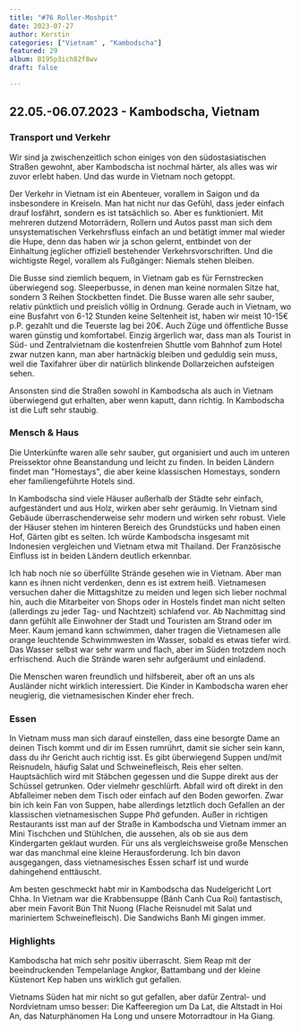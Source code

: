 ```yaml
---
title: "#76 Roller-Moshpit"
date: 2023-07-27
author: Kerstin
categories: ["Vietnam" , "Kambodscha"]
featured: 29
album: B195p3ich82f8wv
draft: false

---
```


## 22.05.-06.07.2023 - Kambodscha, Vietnam

### Transport und Verkehr

Wir sind ja zwischenzeitlich schon einiges von den südostasiatischen Straßen gewohnt, aber Kambodscha ist nochmal härter, als alles was wir zuvor erlebt haben. Und das wurde in Vietnam noch getoppt.

Der Verkehr in Vietnam ist ein Abenteuer, vorallem in Saigon und da insbesondere in Kreiseln. Man hat nicht nur das Gefühl, dass jeder einfach drauf losfährt, sondern es ist tatsächlich so. Aber es funktioniert. Mit mehreren dutzend Motorrädern, Rollern und Autos passt man sich dem unsystematischen Verkehrsfluss einfach an und betätigt immer mal wieder die Hupe, denn das haben wir ja schon gelernt, entbindet von der Einhaltung jeglicher offiziell bestehender Verkehrsvorschriften. Und die wichtigste Regel, vorallem als Fußgänger: Niemals stehen bleiben. 

Die Busse sind ziemlich bequem, in Vietnam gab es für Fernstrecken überwiegend sog. Sleeperbusse, in denen man keine normalen Sitze hat, sondern 3 Reihen Stockbetten findet. Die Busse waren alle sehr sauber, relativ pünktlich und preislich völlig in Ordnung. Gerade auch in Vietnam, wo eine Busfahrt von 6-12 Stunden keine Seltenheit ist, haben wir meist 10-15€ p.P. gezahlt und die Teuerste lag bei 20€. Auch Züge und öffentliche Busse waren günstig und komfortabel. Einzig ärgerlich war, dass man als Tourist in Süd- und Zentralvietnam die kostenfreien Shuttle vom Bahnhof zum Hotel zwar nutzen kann, man aber hartnäckig bleiben und geduldig sein muss, weil die Taxifahrer über dir natürlich blinkende Dollarzeichen aufsteigen sehen.

Ansonsten sind die Straßen sowohl in Kambodscha als auch in Vietnam überwiegend gut erhalten, aber wenn kaputt, dann richtig. In Kambodscha ist die Luft sehr staubig.


### Mensch & Haus

Die Unterkünfte waren alle sehr sauber, gut organisiert und auch im unteren Preissektor ohne Beanstandung und leicht zu finden. In beiden Ländern findet man "Homestays", die aber keine klassischen Homestays, sondern eher familiengeführte Hotels sind.

In Kambodscha sind viele Häuser außerhalb der Städte sehr einfach, aufgeständert und aus Holz, wirken aber sehr geräumig. In Vietnam sind Gebäude überraschenderweise sehr modern und wirken sehr robust. Viele der Häuser stehen im hinteren Bereich des Grundstücks und haben einen Hof, Gärten gibt es selten. Ich würde Kambodscha insgesamt mit Indonesien vergleichen und Vietnam etwa mit Thailand. Der Französische Einfluss ist in beiden Ländern deutlich erkennbar.

Ich hab noch nie so überfüllte Strände gesehen wie in Vietnam. Aber man kann es ihnen nicht verdenken, denn es ist extrem heiß. Vietnamesen versuchen daher die Mittagshitze zu meiden und legen sich lieber nochmal hin, auch die Mitarbeiter von Shops oder in Hostels findet man nicht selten (allerdings zu jeder Tag- und Nachtzeit) schlafend vor. Ab Nachmittag sind dann gefühlt alle Einwohner der Stadt und Touristen am Strand oder im Meer. Kaum jemand kann schwimmen, daher tragen die Vietnamesen alle orange leuchtende Schwimmwesten im Wasser, sobald es etwas tiefer wird. Das Wasser selbst war sehr warm und flach, aber im Süden trotzdem noch erfrischend. Auch die Strände waren sehr aufgeräumt und einladend.

Die Menschen waren freundlich und hilfsbereit, aber oft an uns als Ausländer nicht wirklich interessiert. Die Kinder in Kambodscha waren eher neugierig, die vietnamesischen Kinder eher frech.


### Essen

In Vietnam muss man sich darauf einstellen, dass eine besorgte Dame an deinen Tisch kommt und dir im Essen rumrührt, damit sie sicher sein kann, dass du ihr Gericht auch richtig isst. Es gibt überwiegend Suppen und/mit Reisnudeln, häufig Salat und Schweinefleisch, Reis eher selten. Hauptsächlich wird mit Stäbchen gegessen und die Suppe direkt aus der Schüssel getrunken. Oder vielmehr geschlürft. Abfall wird oft direkt in den Abfalleimer neben dem Tisch oder einfach auf den Boden geworfen. Zwar bin ich kein Fan von Suppen, habe allerdings letztlich doch Gefallen an der klassischen vietnamesischen Suppe Phở gefunden. Außer in richtigen Restaurants isst man auf der Straße in Kambodscha und Vietnam immer an Mini Tischchen und Stühlchen, die aussehen, als ob sie aus dem Kindergarten geklaut wurden. Für uns als vergleichsweise große Menschen war das manchmal eine kleine Herausforderung. Ich bin davon ausgegangen, dass vietnamesisches Essen scharf ist und wurde dahingehend enttäuscht.

Am besten geschmeckt habt mir in Kambodscha das Nudelgericht Lort Chha. In Vietnam war die Krabbensuppe (Bánh Canh Cua Roi) fantastisch, aber mein Favorit Bún Thit Nuong (Flache Reisnudel mit Salat und mariniertem Schweinefleisch). Die Sandwichs Banh Mi gingen immer.

### Highlights

Kambodscha hat mich sehr positiv überrascht. Siem Reap mit der beeindruckenden Tempelanlage Angkor, Battambang und der kleine Küstenort Kep haben uns wirklich gut gefallen.

Vietnams Süden hat mir nicht so gut gefallen, aber dafür Zentral- und Nordvietnam umso besser: Die Kaffeeregion um Da Lat, die Altstadt in Hoi An, das Naturphänomen Ha Long und unsere Motorradtour in Ha Giang.

